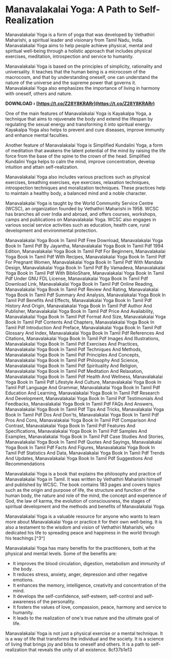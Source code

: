 
 
# Manavalakalai Yoga: A Path to Self-Realization
 
Manavalakalai Yoga is a form of yoga that was developed by Vethathiri Maharishi, a spiritual leader and visionary from Tamil Nadu, India. Manavalakalai Yoga aims to help people achieve physical, mental and spiritual well-being through a holistic approach that includes physical exercises, meditation, introspection and service to humanity.
 
Manavalakalai Yoga is based on the principles of simplicity, rationality and universality. It teaches that the human being is a microcosm of the macrocosm, and that by understanding oneself, one can understand the nature of the universe and the supreme power that governs it. Manavalakalai Yoga also emphasizes the importance of living in harmony with oneself, others and nature.
 
**DOWNLOAD › [https://t.co/Z28Y8KRARr](https://t.co/Z28Y8KRARr)**


 
One of the main features of Manavalakalai Yoga is Kayakalpa Yoga, a technique that aims to rejuvenate the body and extend the lifespan by regulating the sexual energy and transforming it into spiritual energy. Kayakalpa Yoga also helps to prevent and cure diseases, improve immunity and enhance mental faculties.
 
Another feature of Manavalakalai Yoga is Simplified Kundalini Yoga, a form of meditation that awakens the latent potential of the mind by raising the life force from the base of the spine to the crown of the head. Simplified Kundalini Yoga helps to calm the mind, improve concentration, develop intuition and attain self-realization.
 
Manavalakalai Yoga also includes various practices such as physical exercises, breathing exercises, eye exercises, relaxation techniques, introspection techniques and moralization techniques. These practices help to maintain a healthy body, a balanced mind and a noble character.
 
Manavalakalai Yoga is taught by the World Community Service Centre (WCSC), an organization founded by Vethathiri Maharishi in 1958. WCSC has branches all over India and abroad, and offers courses, workshops, camps and publications on Manavalakalai Yoga. WCSC also engages in various social service activities such as education, health care, rural development and environmental protection.
 
Manavalakalai Yoga Book In Tamil Pdf Free Download,  Manavalakalai Yoga Book In Tamil Pdf By Jayantha,  Manavalakalai Yoga Book In Tamil Pdf 1994 Edition,  Manavalakalai Yoga Book In Tamil Pdf For Beginners,  Manavalakalai Yoga Book In Tamil Pdf With Recipes,  Manavalakalai Yoga Book In Tamil Pdf For Pregnant Women,  Manavalakalai Yoga Book In Tamil Pdf With Mandala Design,  Manavalakalai Yoga Book In Tamil Pdf By Vamadeva,  Manavalakalai Yoga Book In Tamil Pdf With BiblioShare,  Manavalakalai Yoga Book In Tamil Pdf Under GNU FDL License,  Manavalakalai Yoga Book In Tamil Pdf Download Link,  Manavalakalai Yoga Book In Tamil Pdf Online Reading,  Manavalakalai Yoga Book In Tamil Pdf Review And Rating,  Manavalakalai Yoga Book In Tamil Pdf Summary And Analysis,  Manavalakalai Yoga Book In Tamil Pdf Benefits And Effects,  Manavalakalai Yoga Book In Tamil Pdf History And Origin,  Manavalakalai Yoga Book In Tamil Pdf Author And Publisher,  Manavalakalai Yoga Book In Tamil Pdf Price And Availability,  Manavalakalai Yoga Book In Tamil Pdf Format And Size,  Manavalakalai Yoga Book In Tamil Pdf Contents And Chapters,  Manavalakalai Yoga Book In Tamil Pdf Introduction And Preface,  Manavalakalai Yoga Book In Tamil Pdf Glossary And Index,  Manavalakalai Yoga Book In Tamil Pdf References And Citations,  Manavalakalai Yoga Book In Tamil Pdf Images And Illustrations,  Manavalakalai Yoga Book In Tamil Pdf Exercises And Practices,  Manavalakalai Yoga Book In Tamil Pdf Techniques And Methods,  Manavalakalai Yoga Book In Tamil Pdf Principles And Concepts,  Manavalakalai Yoga Book In Tamil Pdf Philosophy And Science,  Manavalakalai Yoga Book In Tamil Pdf Spirituality And Religion,  Manavalakalai Yoga Book In Tamil Pdf Meditation And Relaxation,  Manavalakalai Yoga Book In Tamil Pdf Health And Wellness,  Manavalakalai Yoga Book In Tamil Pdf Lifestyle And Culture,  Manavalakalai Yoga Book In Tamil Pdf Language And Grammar,  Manavalakalai Yoga Book In Tamil Pdf Education And Learning,  Manavalakalai Yoga Book In Tamil Pdf Research And Development,  Manavalakalai Yoga Book In Tamil Pdf Testimonials And Feedbacks,  Manavalakalai Yoga Book In Tamil Pdf FAQs And Answers,  Manavalakalai Yoga Book In Tamil Pdf Tips And Tricks,  Manavalakalai Yoga Book In Tamil Pdf Dos And Don'ts,  Manavalakalai Yoga Book In Tamil Pdf Pros And Cons,  Manavalakalai Yoga Book In Tamil Pdf Comparison And Contrast,  Manavalakalai Yoga Book In Tamil Pdf Features And Specifications,  Manavalakalai Yoga Book In Tamil Pdf Samples And Examples,  Manavalakalai Yoga Book In Tamil Pdf Case Studies And Stories,  Manavalakalai Yoga Book In Tamil Pdf Quotes And Sayings,  Manavalakalai Yoga Book In Tamil Pdf Facts And Figures,  Manavalakalai Yoga Book In Tamil Pdf Statistics And Data,  Manavalakalai Yoga Book In Tamil Pdf Trends And Updates,  Manavalakalai Yoga Book In Tamil Pdf Suggestions And Recommendations
 
Manavalakalai Yoga is a book that explains the philosophy and practice of Manavalakalai Yoga in Tamil. It was written by Vethathiri Maharishi himself and published by WCSC. The book contains 183 pages and covers topics such as the origin and purpose of life, the structure and function of the human body, the nature and role of the mind, the concept and experience of God, the law of karma, the evolution of consciousness, the stages of spiritual development and the methods and benefits of Manavalakalai Yoga.
 
Manavalakalai Yoga is a valuable resource for anyone who wants to learn more about Manavalakalai Yoga or practice it for their own well-being. It is also a testament to the wisdom and vision of Vethathiri Maharishi, who dedicated his life to spreading peace and happiness in the world through his teachings.[^3^]

Manavalakalai Yoga has many benefits for the practitioners, both at the physical and mental levels. Some of the benefits are:
 
- It improves the blood circulation, digestion, metabolism and immunity of the body.
- It reduces stress, anxiety, anger, depression and other negative emotions.
- It enhances the memory, intelligence, creativity and concentration of the mind.
- It develops the self-confidence, self-esteem, self-control and self-awareness of the personality.
- It fosters the values of love, compassion, peace, harmony and service to humanity.
- It leads to the realization of one's true nature and the ultimate goal of life.

Manavalakalai Yoga is not just a physical exercise or a mental technique. It is a way of life that transforms the individual and the society. It is a science of living that brings joy and bliss to oneself and others. It is a path to self-realization that reveals the unity of all existence.
 8cf37b1e13
 
